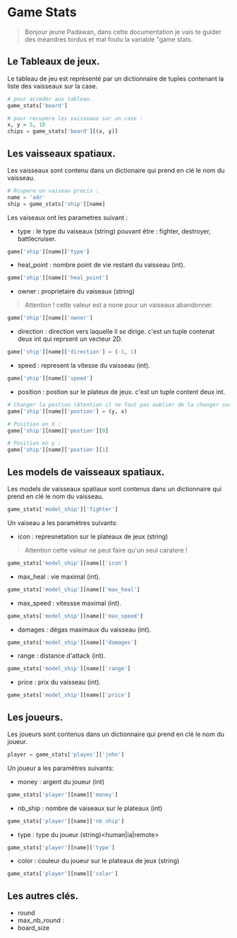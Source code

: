 # Game Stats
> Bonjour jeune Padawan, dans cette documentation je vais te guider des méandres tordus et mal foutu la variable "game stats.

## Le Tableaux de jeux.
Le tableau de jeu est représenté par un dictionnaire de tuples contenant la liste des vaisseaux sur la case.

```python
# pour acceder aux tableau.
game_stats['board']

# pour recupere les vaisseaux sur un case :
x, y = 5, 10
chips = game_stats['board'][(x, y)]
```

## Les vaisseaux spatiaux.
Les vaisseaux sont contenu dans un dictionaire qui prend en clé le nom du vaisseau.

```python
# Rcupere un vaiseau precis :
name = 'adr'
ship = game_stats['ship'][name]
```

Les vaiseaux ont les parametres suivant :
- type : le type du vaiseaux (string) pouvant être : fighter, destroyer, battlecruiser.
```python
game['ship'][name]['type']
```

- heal_point : nombre point de vie restant du vaisseau (int).
```python
game['ship'][name]['heal_point']
```

- owner : proprietaire du vaiseaux (string)
> Attention ! cette valeur est a none pour un vaiseaux abandonner. 
```python
game['ship'][name]['owner']
```

- direction : direction vers laquelle il se dirige. c'est un tuple contenat deux int qui reprsent un vecteur 2D.
```python
game['ship'][name]['direction'] = (-1, 1)
```

- speed : represent la vitesse du vaisseau (int).
```python
game['ship'][name]['speed']
```

- position : postion sur le plateux de jeux. c'est un tuple content deux int.
```python
# Changer la postion (Atention il ne faut pas oublier de la changer sur le plateau de jeu !):
game['ship'][name]['postion'] = (y, x)

# Position en X :
game['ship'][name]['postion'][0]

# Position en y :
game['ship'][name]['postion'][1]
```

## Les models de vaisseaux spatiaux.
Les models de vaisseaux spatiaux sont contenus dans un dictionnaire qui prend en clé le nom du vaisseau.
```python
game_stats['model_ship']['fighter']
```

Un vaiseau a les paramètres suivants:

- icon : represnetation sur le plateaux de jeux (string)
> Attention cette valeur ne peut faire qu'un seul caratere !
```python
game_stats['model_ship'][name]['icon']
```

- max_heal : vie maximal (int).
```python
game_stats['model_ship'][name]['max_heal']
```

- max_speed : vitessse maximal (int).
```python
game_stats['model_ship'][name]['max_speed']
```

- damages : dégas maximaux du vaisseau (int).
```python
game_stats['model_ship'][name]['damages']
```
- range : distance d'attack (int).
```python
game_stats['model_ship'][name]['range']
```

- price : prix du vaisseau (int).
```python
game_stats['model_ship'][name]['price']
```

## Les joueurs.
Les joueurs sont contenus dans un dictionnaire qui prend en clé le nom du joueur.
```python
player = game_stats['playes']['john']
```

Un joueur a les paramètres suivants:
- money : argent du joueur (int)
```python
game_stats['player'][name]['money']
```
- nb_ship : nombre de vaiseaux sur le plateaux (int)
```python
game_stats['player'][name]['nb_ship']
```
- type : type du joueur (string)<human|ia|remote>
```python
game_stats['player'][name]['type']
```
- color : couleur du joueur sur le plateaux de jeux (string)
```python
game_stats['player'][name]['color']
```

## Les autres clés.
- round
- max_nb_round :
- board_size
